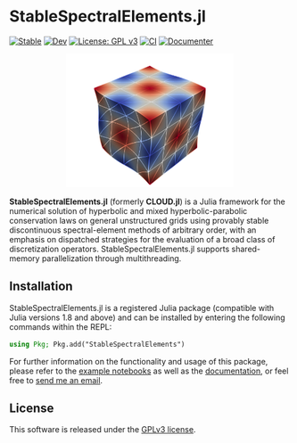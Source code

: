 # StableSpectralElements.jl

[![Stable](https://img.shields.io/badge/docs-stable-blue.svg)](https://tjbmontoya.com/StableSpectralElements.jl/stable/) [![Dev](https://img.shields.io/badge/docs-dev-blue.svg)](https://tjbmontoya.com/StableSpectralElements.jl/dev/) [![License: GPL v3](https://img.shields.io/badge/License-GPLv3-blue.svg)](https://www.gnu.org/licenses/gpl-3.0)
[![CI](https://github.com/tristanmontoya/StableSpectralElements.jl/actions/workflows/ci.yml/badge.svg)](https://github.com/tristanmontoya/StableSpectralElements.jl/actions/workflows/ci.yml) [![Documenter](https://github.com/tristanmontoya/StableSpectralElements.jl/actions/workflows/documenter.yml/badge.svg)](https://github.com/tristanmontoya/StableSpectralElements.jl/actions/workflows/documenter.yml) 
<p align=center>
<img src="docs/src/assets/visualization.png" alt="drawing" style="width:300px;"/>

**StableSpectralElements.jl** (formerly **CLOUD.jl**) is a Julia framework for the numerical solution of hyperbolic and mixed hyperbolic-parabolic conservation laws on general unstructured grids using provably stable discontinuous spectral-element methods of arbitrary order, with an emphasis on dispatched strategies for the evaluation of a broad class of discretization operators. StableSpectralElements.jl supports shared-memory parallelization through multithreading. 

## Installation

StableSpectralElements.jl is a registered Julia package (compatible with Julia versions 1.8 and above) and can be installed by entering the following commands within the REPL:
```julia
using Pkg; Pkg.add("StableSpectralElements")
```
For further information on the functionality and usage of this package, please refer to the [example notebooks](https://github.com/tristanmontoya/StableSpectralElements.jl/tree/main/examples/) as well as the [documentation](https://tjbmontoya.com/StableSpectralElements.jl/dev/), or feel free to [send me an email](mailto:tristan.montoya@mail.utoronto.ca).

## License

This software is released under the [GPLv3 license](https://www.gnu.org/licenses/gpl-3.0.en.html).